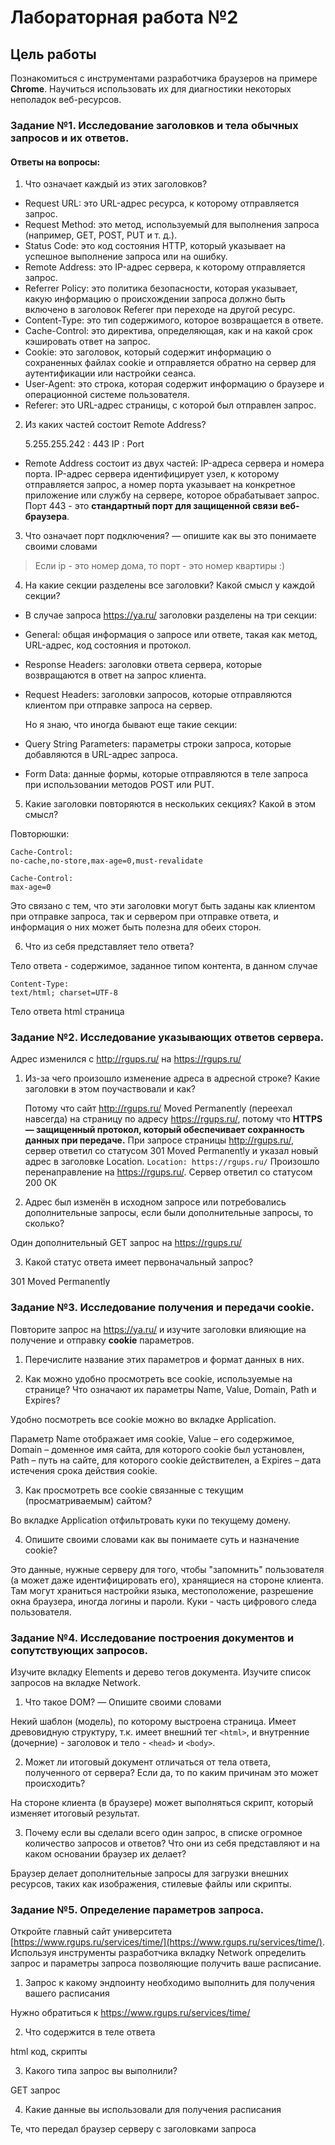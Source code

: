﻿# Лабораторная работа №2  
  
## Цель работы  
  
Познакомиться  с инструментами разработчика браузеров на примере **Chrome**. Научиться использовать их для диагностики некоторых неполадок веб-ресурсов.
  
### Задание №1. Исследование заголовков и тела обычных запросов и их ответов.
#### Ответы на вопросы:

1.  Что означает каждый из этих заголовков?

- Request URL: это URL-адрес ресурса, к которому отправляется запрос.  
- Request Method: это метод, используемый для выполнения запроса (например, GET, POST, PUT и т. д.).  
- Status Code: это код состояния HTTP, который указывает на успешное выполнение запроса или на ошибку.  
- Remote Address: это IP-адрес сервера, к которому отправляется запрос.  
- Referrer Policy: это политика безопасности, которая указывает, какую информацию о происхождении запроса должно быть включено в заголовок Referer при переходе на другой ресурс.  
- Content-Type: это тип содержимого, которое возвращается в ответе.  
- Cache-Control: это директива, определяющая, как и на какой срок кэшировать ответ на запрос.  
- Cookie: это заголовок, который содержит информацию о сохраненных файлах cookie и отправляется обратно на сервер для аутентификации или настройки сеанса.  
- User-Agent: это строка, которая содержит информацию о браузере и операционной системе пользователя.  
- Referer: это URL-адрес страницы, с которой был отправлен запрос.

2.  Из каких частей состоит Remote Address?

     5.255.255.242 : 443
     IP : Port


- Remote Address состоит из двух частей: IP-адреса сервера и номера порта. IP-адрес сервера идентифицирует узел, к которому отправляется запрос, а номер порта указывает на конкретное приложение или службу на сервере, которое обрабатывает запрос. Порт 443 - это **стандартный порт для защищенной связи веб-браузера**.
3.  Что означает порт подключения? — опишите как вы это понимаете своими словами

> Если ip - это номер дома, то порт - это номер квартиры :)

4.  На какие секции разделены все заголовки? Какой смысл у каждой секции?
- В случае запроса https://ya.ru/ заголовки разделены на три секции:
- General: общая информация о запросе или ответе, такая как метод, URL-адрес, код состояния и протокол.  
- Response Headers: заголовки ответа сервера, которые возвращаются в ответ на запрос клиента.  
- Request Headers: заголовки запросов, которые отправляются клиентом при отправке запроса на сервер.  

	Но я знаю, что иногда бывают еще такие секции:
- Query String Parameters: параметры строки запроса, которые добавляются в URL-адрес запроса.  
- Form Data: данные формы, которые отправляются в теле запроса при использовании методов POST или PUT.

5.  Какие заголовки повторяются в нескольких секциях? Какой в этом смысл?

Повторюшки:

    
    Cache-Control:
    no-cache,no-store,max-age=0,must-revalidate
    
    Cache-Control:
    max-age=0

Это связано с тем, что эти заголовки могут быть заданы как клиентом при отправке запроса, так и сервером при отправке ответа, и информация о них может быть полезна для обеих сторон.

6.  Что из себя представляет тело ответа?

Тело ответа - содержимое, заданное типом контента, в данном случае

    Content-Type:
    text/html; charset=UTF-8

Тело ответа html страница
    

### Задание №2. Исследование указывающих ответов сервера.

Адрес изменился с http://rgups.ru/ на https://rgups.ru/
1.  Из-за чего произошло изменение адреса в адресной строке? Какие заголовки в этом поучаствовали и как?

    Потому что сайт http://rgups.ru/ Moved Permanently (переехал навсегда) на страницу по адресу https://rgups.ru/, потому что **HTTPS — защищенный протокол, который обеспечивает сохранность данных при передаче.**
    При запросе страницы http://rgups.ru/, сервер ответил со статусом 301 Moved Permanently и указал новый адрес в заголовке Location.
`Location: https://rgups.ru/`
  Произошло перенаправление на https://rgups.ru/. Сервер ответил со статусом 200 ОК

2.  Адрес был изменён в исходном запросе или потребовались дополнительные запросы, если были дополнительные запросы, то сколько?

Один дополнительный GET запрос на https://rgups.ru/

3.  Какой статус ответа имеет первоначальный запрос?

301 Moved Permanently

### Задание №3. Исследование получения и передачи cookie.

Повторите запрос на https://ya.ru/ и изучите заголовки влияющие на получение и отправку **cookie** параметров.

1.  Перечислите название этих параметров и формат данных в них.

2.  Как можно удобно просмотреть все cookie, используемые на странице? Что означают их параметры Name, Value, Domain, Path и Expires?

Удобно посмотреть все cookie можно во вкладке Application.

Параметр Name отображает имя cookie, Value – его содержимое, Domain – доменное имя сайта, для которого cookie был установлен, Path – путь на сайте, для которого cookie действителен, а Expires – дата истечения срока действия cookie.

3.  Как просмотреть все cookie связанные с текущим (просматриваемым) сайтом?

Во вкладке Application отфильтровать куки по текущему домену.

4.  Опишите своими словами как вы понимаете суть и назначение cookie?

Это данные, нужные серверу для того, чтобы "запомнить" пользователя (а может даже идентифицировать его), хранящиеся на стороне клиента. Там могут храниться настройки языка, местоположение, разрешение окна браузера, иногда логины и пароли. Куки - часть цифрового следа пользователя.

### Задание №4. Исследование построения документов и сопутствующих запросов.

Изучите вкладку Elements и дерево тегов документа. Изучите список запросов на вкладке Network.

1.  Что такое DOM? — Опишите своими словами

Некий шаблон (модель), по которому выстроена страница. Имеет древовидную структуру, т.к. имеет внешний тег `<html>`, и внутренние (дочерние) - заголовок и тело - `<head>` и `<body>`.

2.  Может ли итоговый документ отличаться от тела ответа, полученного от сервера? Если да, то по каким причинам это может происходить?

На стороне клиента (в браузере) может выполняться скрипт, который изменяет итоговый результат. 

3.  Почему если вы сделали всего один запрос, в списке огромное количество запросов и ответов? Что они из себя представляют и на каком основании браузер их делает?

Браузер делает дополнительные запросы для загрузки внешних ресурсов, таких как изображения, стилевые файлы или скрипты.


### Задание №5. Определение параметров запроса.

Откройте главный сайт университета  [https://www.rgups.ru/services/time/](https://www.rgups.ru/services/time/). Используя инструменты разработчика вкладку Network определить запрос и параметры запроса позволяющие получить ваше расписание.

1.  Запрос к какому эндпоинту необходимо выполнить для получения вашего расписания

Нужно обратиться к https://www.rgups.ru/services/time/

2.  Что содержится в теле ответа

html код, скрипты

3.  Какого типа запрос вы выполнили?

GET запрос

4.  Какие данные вы использовали для получения расписания

Те, что передал браузер серверу с заголовками запроса

